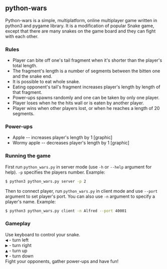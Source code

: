 ## python-wars

Python-wars is a simple, multiplatform, online multiplayer game written in python3 and pygame library. It is a modification of popular Snake game, except that there are many snakes on the game board and they can fight with each other.

### Rules
* Player can bite off one's tail fragment when it's shorter than the player's total length.
* The fragment's length is a number of segments between the bitten one and the snake end.
* It is possible to eat whole snake.
* Eating opponent's tail's fragment increases player's length by length of that fragment.
* Power-ups spawns randomly and one can be taken by only one player.
* Player loses when he the hits wall or is eaten by another player.
* Player wins when other players lost, or when he reaches a length of 20 segments.

### Power-ups
* Apple -- increases player's length by 1 [graphic]
* Wormy apple -- decreases player's length by 1 [graphic]

### Running the game
First run `python_wars.py` in server mode (use `-h` or `--help` argument for help). `-p` specifies the players number. Example:  
```sh
$ python3 python_wars.py server -p 2
```  
Then to connect player, run `python_wars.py` in client mode and use `--port` argument to set player's port. You can also use `-n` argument to specify a player's name. Example:  
```sh
$ python3 python_wars.py client -n Alfred --port 40001
```

### Gameplay
Use keyboard to control your snake.  
<kbd>◀</kbd> - turn left  
<kbd>▶</kbd> - turn right  
<kbd>▲</kbd> - turn up  
<kbd>▼</kbd> - turn down  
Fight your opponents, gather power-ups and have fun!  


